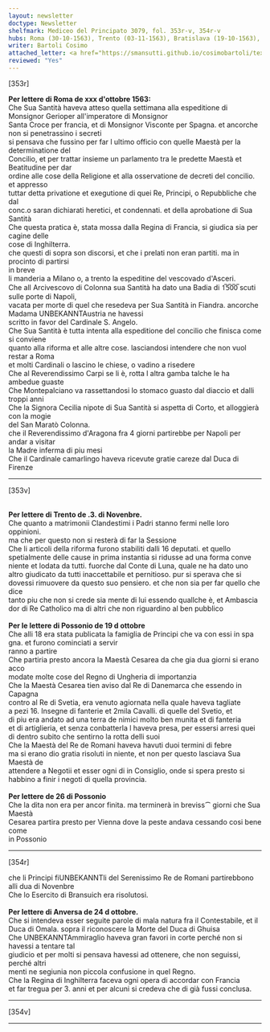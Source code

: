 ```yaml
---
layout: newsletter
doctype: Newsletter
shelfmark: Mediceo del Principato 3079, fol. 353r-v, 354r-v
hubs: Roma (30-10-1563), Trento (03-11-1563), Bratislava (19-10-1563), Bratislava (26-10-1563), Antwerpen (24-10-1563)
writer: Bartoli Cosimo
attached_letter: <a href="https://smansutti.github.io/cosimobartoli/texts/2976_030/">2976_030</a>
reviewed: "Yes"
---
```


[353r]  
  
  
<strong>Per lettere di Roma de xxx d'ottobre 1563:</strong>  
Che Sua Santità haveva atteso quella settimana alla espeditione di Monsignor Gerioper all'imperatore di Monsignor  
Santa Croce per francia, et di Monsignor Visconte per Spagna. et ancorche non si penetrassino i secreti  
si pensava che fussino per far l ultimo officio con quelle Maestà per la determinatione del  
Concilio, et per trattar insieme un parlamento tra le predette Maestà et Beatitudine per dar  
ordine alle cose della Religione et alla osservatione de decreti del concilio. et appresso  
tuttar detta privatione et exegutione di quei Re, Principi, o Repubbliche che dal  
conc.o saran dichiarati heretici, et condennati. et della aprobatione di Sua Santità  
Che questa pratica è, stata mossa dalla Regina di Francia, si giudica sia per cagine delle  
cose di Inghilterra.  
che questi di sopra son discorsi, et che i prelati non eran partiti. ma in procinto di partirsi  
in breve  
li manderia a Milano o, a trento la espeditine del vescovado d'Asceri.  
Che all Arcivescovo di Colonna sua Santità ha dato una Badia di 1̅5̅0̅0̅ scuti sulle porte di Napoli,  
vacata per morte di quel che resedeva per Sua Santità in Fiandra. ancorche Madama UNBEKANNTAustria ne havessi  
scritto in favor del Cardinale S. Angelo.  
Che Sua Santità è tutta intenta alla espeditione del concilio che finisca come si conviene  
quanto alla riforma et alle altre cose. lasciandosi intendere che non vuol restar a Roma  
et molti Cardinali o lascino le chiese, o vadino a risedere  
Che al Reverendissimo Carpi se li è, rotta l altra gamba talche le ha ambedue guaste  
Che Montepalciano va rassettandosi lo stomaco guasto dal diaccio et dalli troppi anni  
Che la Signora Cecilia nipote di Sua Santità si aspetta di Corto, et alloggierà con la mogie  
del San Maratò Colonna.  
che il  Reverendissimo d'Aragona fra 4 giorni partirebbe per Napoli per andar a visitar  
la Madre inferma di piu mesi  
Che il Cardinale camarlingo haveva ricevute gratie careze dal Duca di Firenze  
  
---  

[353v]  
  
  
<br/><strong>Per lettere di Trento de .3. di Novenbre.</strong>  
Che quanto a matrimonii Clandestimi i Padri stanno fermi nelle loro oppinioni.  
ma che per questo non si resterà di far la Sessione  
Che li articoli della riforma furono stabiliti dalli 16 deputati. et quello  
spetialmente delle cause in prima instantia si ridusse ad una forma conve  
niente et lodata da tutti. fuorche dal Conte di Luna, quale ne ha dato uno  
altro giudicato da tutti inaccettabile et pernitioso. pur si sperava che si  
dovessi rimuovere da questo suo pensiero. et che non sia per far quello che dice  
tanto piu che non si crede sia mente di lui essendo quallche è, et Ambascia  
dor di Re Catholico ma di altri che non riguardino al ben pubblico  
<br/><strong>Per le lettere di Possonio de 19 d ottobre</strong>  
Che alli 18 era stata publicata la famiglia de Principi che va con essi in spa  
gna. et furono cominciati a servir   
ranno a partire  
Che partiria presto ancora la Maestà Cesarea da che gia dua giorni si erano acco  
modate molte cose del Regno di Ungheria di importanzia  
Che la Maestà Cesarea tien aviso dal Re di Danemarca che essendo in Capagna  
contro al Re di Svetia, era venuto agiornata nella quale haveva tagliate  
a pezi 16. Insegne di fanterie et 2mila Cavalli. di quelle del Svetio, et  
di piu era andato ad una terra de nimici molto ben munita et di fanteria  
et di artiglieria, et senza conbatterla l haveva presa, per essersi arresi quei  
di dentro subito che sentirno la rotta delli suoi  
Che la Maestà del Re de Romani haveva havuti duoi termini di febre  
ma si erano dio gratia risoluti in niente, et non per questo lasciava Sua Maestà de  
attendere a Negotii et esser ogni di in Consiglio, onde si spera presto si  
habbino a finir i negoti di quella provincia.  
<br/><strong>Per lettere de 26 di Possonio</strong>  
Che la dita non era per ancor finita. ma terminerà in breviss⁀ giorni che Sua Maestà  
Cesarea partira presto per Vienna dove la peste andava cessando cosi bene come  
in Possonio  
  
---  

[354r]  
  
  
che li Principi fiUNBEKANNTli del Serenissimo Re de Romani partirebbono alli dua di Novenbre  
Che lo Esercito di Bransuich era risolutosi.  
<br/><strong>Per lettere di Anversa de 24 d ottobre.</strong>  
Che si intendeva esser seguite parole di mala natura fra il Contestabile, et il  
Duca di Omala. sopra il riconoscere la Morte del Duca di Ghuisa  
Che UNBEKANNTAmmiraglio haveva gran favori in corte perché non si havessi a tentare tal  
giudicio et per molti si pensava havessi ad ottenere, che non seguissi, perché altri  
menti ne segiunia non piccola confusione in quel Regno.  
Che la Regina di Inghilterra faceva ogni opera di accordar con Francia  
et far tregua per 3. anni et per alcuni si credeva che di già fussi conclusa.  
  
---  

[354v]  
  
  
  
---  

